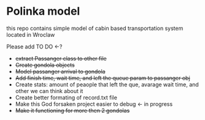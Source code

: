 # Polinka model
this repo contains simple model of cabin based transportation system located in Wroclaw 



Please add TO DO <-?
- ~~extract Passanger class to other file~~
- ~~Create gondola objects~~
- ~~Model passanger arrival to gondola~~
- ~~Add finish time, wait time, and left the queue param to passanger obj~~
- Create stats: amount of peaople that left the que, avarage wait time,  and other we can think about it
- Create better formating of record.txt file
- Make this God forsaken project easier to debug <- in progress
- ~~Make it functioning for more then 2 gondolas~~
